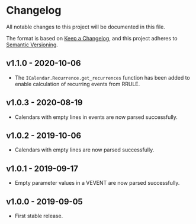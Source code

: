 # Changelog

All notable changes to this project will be documented in this file.

The format is based on [Keep a Changelog](https://keepachangelog.com/en/1.0.0/),
and this project adheres to [Semantic Versioning](https://semver.org/spec/v2.0.0.html).

## v1.1.0 - 2020-10-06

- The `ICalendar.Recurrence.get_recurrences` function has been added to enable
  calculation of recurring events from RRULE.

## v1.0.3 - 2020-08-19

- Calendars with empty lines in events are now parsed successfully.

## v1.0.2 - 2019-10-06

- Calendars with empty lines are now parsed successfully.

## v1.0.1 - 2019-09-17

- Empty parameter values in a VEVENT are now parsed successfully.

## v1.0.0 - 2019-09-05

- First stable release.

